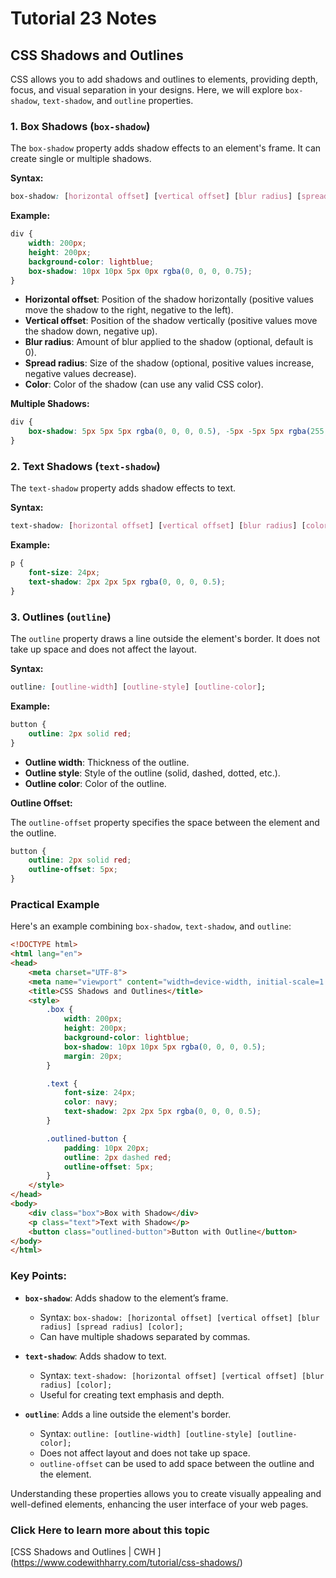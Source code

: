 # Tutorial **23** Notes

## CSS Shadows and Outlines

CSS allows you to add shadows and outlines to elements, providing depth, focus, and visual separation in your designs. Here, we will explore `box-shadow`, `text-shadow`, and `outline` properties.

### 1. Box Shadows (`box-shadow`)

The `box-shadow` property adds shadow effects to an element's frame. It can create single or multiple shadows.

**Syntax:**

```css
box-shadow: [horizontal offset] [vertical offset] [blur radius] [spread radius] [color];
```

**Example:**

```css
div {
    width: 200px;
    height: 200px;
    background-color: lightblue;
    box-shadow: 10px 10px 5px 0px rgba(0, 0, 0, 0.75);
}
```

- **Horizontal offset**: Position of the shadow horizontally (positive values move the shadow to the right, negative to the left).
- **Vertical offset**: Position of the shadow vertically (positive values move the shadow down, negative up).
- **Blur radius**: Amount of blur applied to the shadow (optional, default is 0).
- **Spread radius**: Size of the shadow (optional, positive values increase, negative values decrease).
- **Color**: Color of the shadow (can use any valid CSS color).

**Multiple Shadows:**

```css
div {
    box-shadow: 5px 5px 5px rgba(0, 0, 0, 0.5), -5px -5px 5px rgba(255, 0, 0, 0.5);
}
```

### 2. Text Shadows (`text-shadow`)

The `text-shadow` property adds shadow effects to text.

**Syntax:**

```css
text-shadow: [horizontal offset] [vertical offset] [blur radius] [color];
```

**Example:**

```css
p {
    font-size: 24px;
    text-shadow: 2px 2px 5px rgba(0, 0, 0, 0.5);
}
```

### 3. Outlines (`outline`)

The `outline` property draws a line outside the element's border. It does not take up space and does not affect the layout.

**Syntax:**

```css
outline: [outline-width] [outline-style] [outline-color];
```

**Example:**

```css
button {
    outline: 2px solid red;
}
```

- **Outline width**: Thickness of the outline.
- **Outline style**: Style of the outline (solid, dashed, dotted, etc.).
- **Outline color**: Color of the outline.

**Outline Offset:**

The `outline-offset` property specifies the space between the element and the outline.

```css
button {
    outline: 2px solid red;
    outline-offset: 5px;
}
```

### Practical Example

Here's an example combining `box-shadow`, `text-shadow`, and `outline`:

```html
<!DOCTYPE html>
<html lang="en">
<head>
    <meta charset="UTF-8">
    <meta name="viewport" content="width=device-width, initial-scale=1.0">
    <title>CSS Shadows and Outlines</title>
    <style>
        .box {
            width: 200px;
            height: 200px;
            background-color: lightblue;
            box-shadow: 10px 10px 5px rgba(0, 0, 0, 0.5);
            margin: 20px;
        }

        .text {
            font-size: 24px;
            color: navy;
            text-shadow: 2px 2px 5px rgba(0, 0, 0, 0.5);
        }

        .outlined-button {
            padding: 10px 20px;
            outline: 2px dashed red;
            outline-offset: 5px;
        }
    </style>
</head>
<body>
    <div class="box">Box with Shadow</div>
    <p class="text">Text with Shadow</p>
    <button class="outlined-button">Button with Outline</button>
</body>
</html>
```

### Key Points:

- **`box-shadow`**: Adds shadow to the element’s frame.
  - Syntax: `box-shadow: [horizontal offset] [vertical offset] [blur radius] [spread radius] [color];`
  - Can have multiple shadows separated by commas.
  
- **`text-shadow`**: Adds shadow to text.
  - Syntax: `text-shadow: [horizontal offset] [vertical offset] [blur radius] [color];`
  - Useful for creating text emphasis and depth.

- **`outline`**: Adds a line outside the element's border.
  - Syntax: `outline: [outline-width] [outline-style] [outline-color];`
  - Does not affect layout and does not take up space.
  - `outline-offset` can be used to add space between the outline and the element.

Understanding these properties allows you to create visually appealing and well-defined elements, enhancing the user interface of your web pages.


### Click Here to  learn more about this topic 
 [CSS Shadows and Outlines | CWH ] (https://www.codewithharry.com/tutorial/css-shadows/)